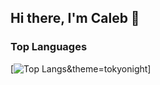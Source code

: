 ## Hi there, I'm Caleb 👋


### Top Languages
[![Top Langs](https://github-readme-stats.vercel.app/api/top-langs/?username=ecaleb97)&theme=tokyonight]
